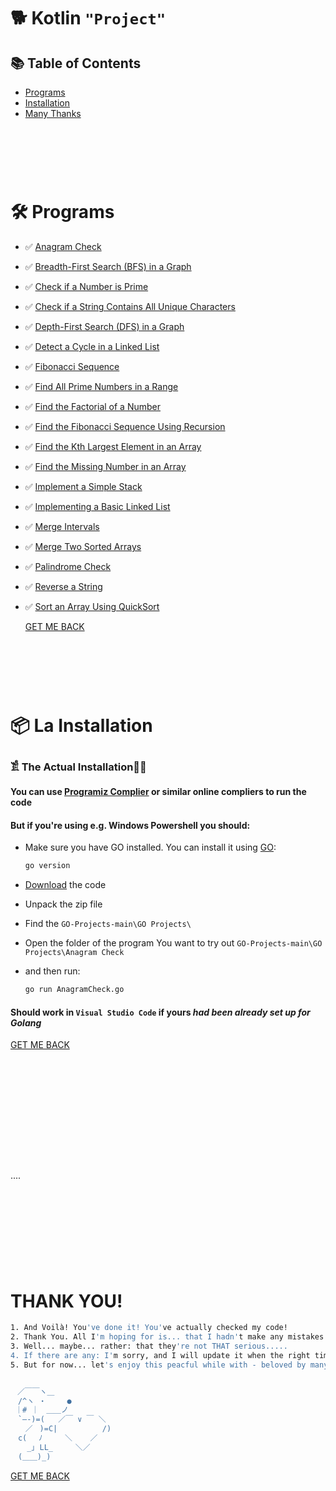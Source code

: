 # 🐕 Kotlin `"Project"`

## 📚 Table of Contents
- [Programs](#-programs)
- [Installation](#-la-installation)
- [Many Thanks](#thank-you)
<br><br>
# 
<br><br>
# 🛠 Programs
- ✅ [Anagram Check](https://github.com/JakubStachh/GO-Projects/tree/main/GO%20Projects/Anagram%20Check)
- ✅ [Breadth-First Search (BFS) in a Graph](https://github.com/JakubStachh/GO-Projects/tree/main/GO%20Projects/Breadth-First%20Search%20(BFS)%20in%20a%20Graph)
- ✅ [Check if a Number is Prime](https://github.com/JakubStachh/GO-Projects/tree/main/GO%20Projects/Check%20if%20a%20Number%20is%20Prime)
- ✅ [Check if a String Contains All Unique Characters](https://github.com/JakubStachh/GO-Projects/tree/main/GO%20Projects/Check%20if%20a%20String%20Contains%20All%20Unique%20Characters)
- ✅ [Depth-First Search (DFS) in a Graph](https://github.com/JakubStachh/GO-Projects/tree/main/GO%20Projects/Depth-First%20Search%20(DFS)%20in%20a%20Graph)
- ✅ [Detect a Cycle in a Linked List](https://github.com/JakubStachh/GO-Projects/tree/main/GO%20Projects/Detect%20a%20Cycle%20in%20a%20Linked%20List)
- ✅ [Fibonacci Sequence](https://github.com/JakubStachh/GO-Projects/tree/main/GO%20Projects/Fibonacci%20Sequence)
- ✅ [Find All Prime Numbers in a Range](https://github.com/JakubStachh/GO-Projects/tree/main/GO%20Projects/Find%20All%20Prime%20Numbers%20in%20a%20Range)
- ✅ [Find the Factorial of a Number](https://github.com/JakubStachh/GO-Projects/tree/main/GO%20Projects/Find%20the%20Factorial%20of%20a%20Number)
- ✅ [Find the Fibonacci Sequence Using Recursion](https://github.com/JakubStachh/GO-Projects/tree/main/GO%20Projects/Find%20the%20Fibonacci%20Sequence%20Using%20Recursion)
- ✅ [Find the Kth Largest Element in an Array](https://github.com/JakubStachh/GO-Projects/tree/main/GO%20Projects/Find%20the%20Kth%20Largest%20Element%20in%20an%20Array)
- ✅ [Find the Missing Number in an Array](https://github.com/JakubStachh/GO-Projects/tree/main/GO%20Projects/Find%20the%20Missing%20Number%20in%20an%20Array)
- ✅ [Implement a Simple Stack](https://github.com/JakubStachh/GO-Projects/tree/main/GO%20Projects/Implement%20a%20Simple%20Stack)
- ✅ [Implementing a Basic Linked List](https://github.com/JakubStachh/GO-Projects/tree/main/GO%20Projects/Implementing%20a%20Basic%20Linked%20List)
- ✅ [Merge Intervals](https://github.com/JakubStachh/GO-Projects/tree/main/GO%20Projects/Merge%20Intervals)
- ✅ [Merge Two Sorted Arrays](https://github.com/JakubStachh/GO-Projects/tree/main/GO%20Projects/Merge%20Two%20Sorted%20Arrays)
- ✅ [Palindrome Check](https://github.com/JakubStachh/GO-Projects/tree/main/GO%20Projects/Palindrome%20Check)
- ✅ [Reverse a String](https://github.com/JakubStachh/GO-Projects/tree/main/GO%20Projects/Reverse%20a%20String)
- ✅ [Sort an Array Using QuickSort](https://github.com/JakubStachh/GO-Projects/tree/main/GO%20Projects/Sort%20an%20Array%20Using%20QuickSort)

  [GET ME BACK](#-table-of-contents)
<br><br>
#
  <br><br>

  
# 📦 La Installation

### 𓀃 The Actual Installation🤌🤌

#### You can use [Programiz Complier](https://www.programiz.com/golang/online-compiler/) or similar online compliers to run the code

#### But if you're using e.g. Windows Powershell you should:

- Make sure you have GO installed. You can install it using [GO](https://go.dev/doc/install):

  ```sh
  go version
  ```
  
- [Download](https://github.com/JakubStachh/GO-Projects/archive/refs/heads/main.zip) the code
- Unpack the zip file
- Find the `GO-Projects-main\GO Projects\`
- Open the folder of the program You want to try out `GO-Projects-main\GO Projects\Anagram Check`
- and then run:
  
  ```sh
  go run AnagramCheck.go
  ```
#### Should work in `Visual Studio Code` if yours *had been already set up for Golang*
  
  [GET ME BACK](#-table-of-contents)
  #
  <br><br>
  <br><br>
  <br><br>
  <br><br>
  <br>....<br>
  <br><br>
  <br><br>
  <br><br>
  <br><br>
  
# THANK YOU!
```sh
1. And Voilà! You've done it! You've actually checked my code! 
2. Thank You. All I'm hoping for is... that I hadn't make any mistakes.
3. Well... maybe... rather: that they're not THAT serious.....
4. If there are any: I'm sorry, and I will update it when the right time comes.... 
5. But for now... let's enjoy this peacful while with - beloved by many - EL SNOOPY!!!


ㅤ／￣￣ヽ＿
　/^ヽ ・   　●
 ｜# ｜　＿＿ノ
　`―-)=(   ／￣ ∨ ￣ ＼
　　／ㅤ)=C|          /)
　c(　 ﾉ     ＼    ／
　  _｣ LL_     ＼／
　(＿＿)_)
```
[GET ME BACK](#-table-of-contents)

